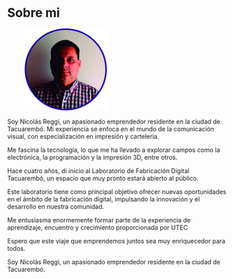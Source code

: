 # Sobre mi



<div align="left">

<figure><img src="../../.gitbook/assets/foto nico.jpg" alt="" width="188"><figcaption></figcaption></figure>

</div>

Soy Nicolás Reggi, un apasionado emprendedor residente en la ciudad de Tacuarembó. Mi experiencia se enfoca en el mundo de la comunicación visual, con especialización en impresión y cartelería.

Me fascina la tecnología, lo que me ha llevado a explorar campos como la electrónica, la programación y la impresión 3D, entre otros.&#x20;

Hace cuatro años, di inicio al Laboratorio de Fabricación Digital Tacuarembó, un espacio que muy pronto estará abierto al público.

Este laboratorio tiene como principal objetivo ofrecer nuevas oportunidades en el ámbito de la fabricación digital, impulsando la innovación y el desarrollo en nuestra comunidad.

Me entusiasma enormemente formar parte de la experiencia de aprendizaje, encuentro y crecimiento proporcionada por UTEC

Espero que este viaje que emprendemos juntos sea muy enriquecedor para todos.



Soy Nicolás Reggi, un apasionado emprendedor residente en la ciudad de Tacuarembó.
